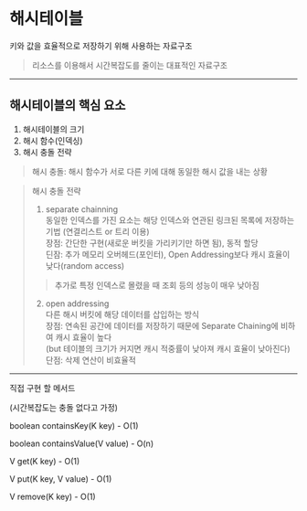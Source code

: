 # 해시테이블

키와 값을 효율적으로 저장하기 위해 사용하는 자료구조

> 리소스를 이용해서 시간복잡도를 줄이는 대표적인 자료구조

---

## 해시테이블의 핵심 요소

1. 해시테이블의 크기
2. 해시 함수(인덱싱)
3. 해시 충돌 전략


> 해시 충돌: 해시 함수가 서로 다른 키에 대해 동일한 해시 값을 내는 상황

> 해시 충돌 전략
> 
> 1. separate chainning  
> 동일한 인덱스를 가진 요소는 해당 인덱스와 연관된 링크된 목록에 저장하는 기법 (연결리스트 or 트리 이용)  
> 장점: 간단한 구현(새로운 버킷을 가리키기만 하면 됨), 동적 할당  
> 딘잠: 추가 메모리 오버헤드(포인터), Open Addressing보다 캐시 효율이 낮다(random access)
> > 추가로 특정 인덱스로 몰렸을 때 조회 등의 성능이 매우 낮아짐
> 
> 2. open addressing  
> 다른 해시 버킷에 해당 데이터를 삽입하는 방식  
> 장점: 연속된 공간에 데이터를 저장하기 때문에 Separate Chaining에 비하여 캐시 효율이 높다  
> (but 테이블의 크기가 커지면 캐시 적중률이 낮아져 캐시 효율이 낮아진다)  
> 단점: 삭제 연산이 비효율적

---

직접 구현 할 메서드

(시간복잡도는 충돌 없다고 가정)

boolean containsKey(K key) - O(1)

boolean containsValue(V value) - O(n)

V get(K key) - O(1)

V put(K key, V value) - O(1)

V remove(K key) - O(1)